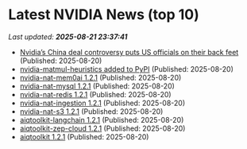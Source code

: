 # Latest NVIDIA News (top 10)
_Last updated: **2025-08-21 23:37:41**_

- [Nvidia’s China deal controversy puts US officials on their back feet](https://biztoc.com/x/e25e30e511f93b10) (Published: 2025-08-20)
- [nvidia-matmul-heuristics added to PyPI](https://pypi.org/project/nvidia-matmul-heuristics/) (Published: 2025-08-20)
- [nvidia-nat-mem0ai 1.2.1](https://pypi.org/project/nvidia-nat-mem0ai/1.2.1/) (Published: 2025-08-20)
- [nvidia-nat-mysql 1.2.1](https://pypi.org/project/nvidia-nat-mysql/1.2.1/) (Published: 2025-08-20)
- [nvidia-nat-redis 1.2.1](https://pypi.org/project/nvidia-nat-redis/1.2.1/) (Published: 2025-08-20)
- [nvidia-nat-ingestion 1.2.1](https://pypi.org/project/nvidia-nat-ingestion/1.2.1/) (Published: 2025-08-20)
- [nvidia-nat-s3 1.2.1](https://pypi.org/project/nvidia-nat-s3/1.2.1/) (Published: 2025-08-20)
- [aiqtoolkit-langchain 1.2.1](https://pypi.org/project/aiqtoolkit-langchain/1.2.1/) (Published: 2025-08-20)
- [aiqtoolkit-zep-cloud 1.2.1](https://pypi.org/project/aiqtoolkit-zep-cloud/1.2.1/) (Published: 2025-08-20)
- [aiqtoolkit 1.2.1](https://pypi.org/project/aiqtoolkit/1.2.1/) (Published: 2025-08-20)
